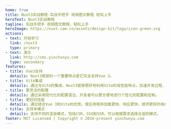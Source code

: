 ```yaml
---
home: true
title: Nuxt3实战教程-实战手把手 视频图文教程 轻松上手
heroText: Nuxt3实战教程
tagline: 实战手把手 视频图文教程，轻松上手
heroImage: https://nuxt.com.cn/assets/design-kit/logo/icon-green.svg
actions:
- text: 开始学习
  link: /nuxt3
  type: primary
- text: 演示
  link: http://cms.yinchunyu.com
  type: secondary
features:
- title: Vue3支持
  details: Nuxt3框架的一个重要特点是它完全支持Vue 3。
- title: Vite集成
  details: 通过与Vite的集成，Nuxt3能够更好地利用Vite的高性能特点，加速开发过程，并提供更好的开发体验。
- title: 更灵活的配置
  details: 通过采用现代化的配置语法，开发者可以更方便地进行个性化的配置和定制。
- title: 更好的性能
  details: 通过结合Vue 3和Vite的优势，使应用程序加载更快、响应更快，提供更好的用户体验。
- title: 支持多模式
  details: 支持不同的渲染模式，包括CSR、SSG和SSR，可以根据需求选择合适的模式。
footer: MIT Licensed | Copyright © 2016-present yinchunyu.com
---
```

